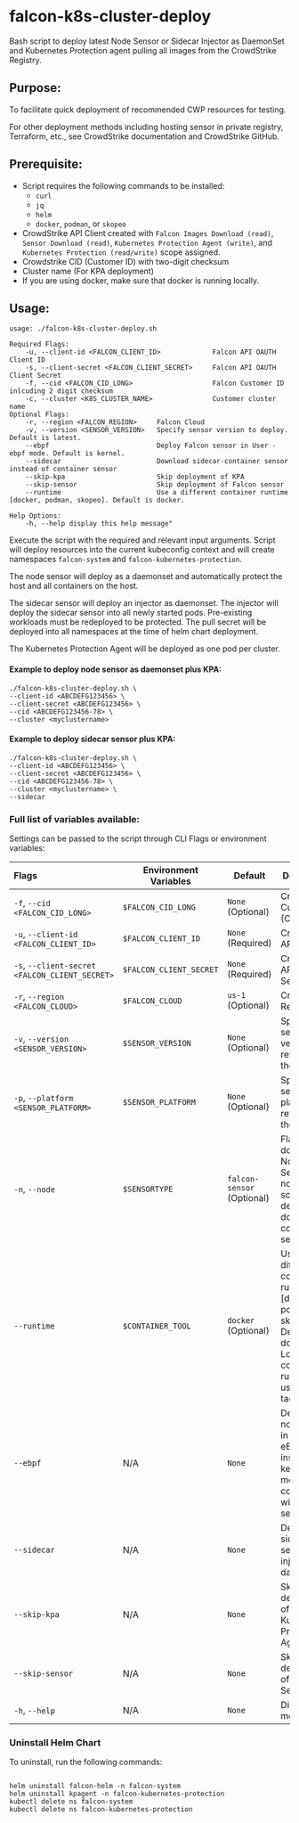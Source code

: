 # falcon-k8s-cluster-deploy
Bash script to deploy latest Node Sensor or Sidecar Injector as DaemonSet and Kubernetes Protection agent pulling all images from the CrowdStrike Registry.

## Purpose:
To facilitate quick deployment of recommended CWP resources for testing. 

For other deployment methods including hosting sensor in private registry, Terraform, etc., see CrowdStrike documentation and CrowdStrike GitHub.

## Prerequisite:

- Script requires the following commands to be installed:
  - `curl`
  - `jq`
  - `helm`
  - `docker`, `podman`, or `skopeo`
- CrowdStrike API Client created with `Falcon Images Download (read)`, `Sensor Download (read)`, `Kubernetes Protection Agent (write)`, and `Kubernetes Protection (read/write)`  scope assigned.
- Crowdstrike CID (Customer ID) with two-digit checksum
- Cluster name (For KPA deployment)
- If you are using docker, make sure that docker is running locally.

## Usage:

```
usage: ./falcon-k8s-cluster-deploy.sh

Required Flags:
    -u, --client-id <FALCON_CLIENT_ID>             Falcon API OAUTH Client ID
    -s, --client-secret <FALCON_CLIENT_SECRET>     Falcon API OAUTH Client Secret
    -f, --cid <FALCON_CID_LONG>                    Falcon Customer ID inlcuding 2 digit checksum
    -c, --cluster <K8S_CLUSTER_NAME>               Customer cluster name
Optional Flags:
    -r, --region <FALCON_REGION>     Falcon Cloud
    -v, --version <SENSOR_VERSION>   Specify sensor version to deploy. Default is latest.
    --ebpf                           Deploy Falcon sensor in User - ebpf mode. Default is kernel.
    --sidecar                        Download sidecar-container sensor instead of container sensor
    --skip-kpa                       Skip deployment of KPA 
    --skip-sensor                    Skip deployment of Falcon sensor   
    --runtime                        Use a different container runtime [docker, podman, skopeo]. Default is docker.

Help Options:
    -h, --help display this help message"
```

Execute the script with the required and relevant input arguments. Script will deploy resources into the current kubeconfig context and will create namespaces `falcon-system` and `falcon-kubernetes-protection`.

The node sensor will deploy as a daemonset and automatically protect the host and all containers on the host.

The sidecar sensor will deploy an injector as daemonset. The injector will deploy the sidecar sensor into all newly started pods. Pre-existing workloads must be redeployed to be protected. The pull secret will be deployed into all namespaces at the time of helm chart deployment.

The Kubernetes Protection Agent will be deployed as one pod per cluster.


#### Example to deploy node sensor as daemonset plus KPA:
```
./falcon-k8s-cluster-deploy.sh \
--client-id <ABCDEFG123456> \
--client-secret <ABCDEFG123456> \
--cid <ABCDEFG123456-78> \
--cluster <myclustername>
```

#### Example to deploy sidecar sensor plus KPA:

```
./falcon-k8s-cluster-deploy.sh \
--client-id <ABCDEFG123456> \
--client-secret <ABCDEFG123456> \
--cid <ABCDEFG123456-78> \
--cluster <myclustername> \
--sidecar
```

### Full list of variables available:
Settings can be passed to the script through CLI Flags or environment variables:

| Flags                                          | Environment Variables   | Default                    | Description                                                                              |
|:-----------------------------------------------|-------------------------|----------------------------|------------------------------------------------------------------------------------------|
| `-f`, `--cid <FALCON_CID_LONG>`                     | `$FALCON_CID_LONG`            | `None` (Optional)          | CrowdStrike Customer ID (CID)                                                            |
| `-u`, `--client-id <FALCON_CLIENT_ID>`         | `$FALCON_CLIENT_ID`     | `None` (Required)          | CrowdStrike API Client ID                                                                |
| `-s`, `--client-secret <FALCON_CLIENT_SECRET>` | `$FALCON_CLIENT_SECRET` | `None` (Required)          | CrowdStrike API Client Secret                                                            |
| `-r`, `--region <FALCON_CLOUD>`                | `$FALCON_CLOUD`         | `us-1` (Optional)          | CrowdStrike Region                                                                       |                               |
| `-v`, `--version <SENSOR_VERSION>`             | `$SENSOR_VERSION`       | `None` (Optional)          | Specify sensor version to retrieve from the registry                                     |
| `-p`, `--platform <SENSOR_PLATFORM>`           | `$SENSOR_PLATFORM`      | `None` (Optional)          | Specify sensor platform to retrieve from the registry                                    |
| `-n`, `--node`                                 | `$SENSORTYPE`           | `falcon-sensor` (Optional) | Flag to download Node Sensor, if not set script defaults to downloading container sensor |
| `--runtime`                                    | `$CONTAINER_TOOL`       | `docker` (Optional)        | Use a different container runtime [docker, podman, skopeo]. Default is docker. Local container runtime is used to list tags.         |                                         |
| `--ebpf`                                 | N/A                     | `None`                     | Deploys node sensor in user / eBPF mode instead of kernel mode. Not compatible with sidecar sensor.  
| `--sidecar`                                 | N/A                     | `None`                     | Deploys sidecar sensor injector as daemonset    
| `--skip-kpa`                                 | N/A                     | `None`                     | Skips deployment of Kubernetes Protection Agent    
| `--skip-sensor`                                 | N/A                     | `None`                     | Skips deployment of Falcon Sensor    
| `-h`, `--help`                                 | N/A                     | `None`                     | Display help message      

### Uninstall Helm Chart
To uninstall, run the following commands:
```

helm uninstall falcon-helm -n falcon-system
helm uninstall kpagent -n falcon-kubernetes-protection
kubectl delete ns falcon-system
kubectl delete ns falcon-kubernetes-protection
```                                                               